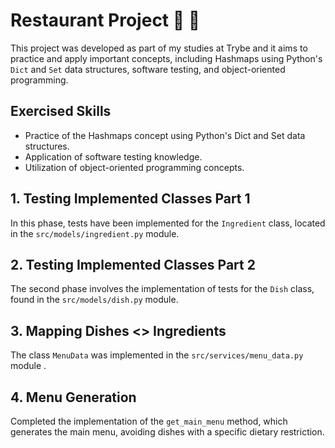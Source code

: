 # Restaurant Project 🍝 🍛

This project was developed as part of my studies at Trybe and it aims to practice and apply important concepts, including Hashmaps using Python's `Dict` and `Set` data structures, software testing, and object-oriented programming.

## Exercised Skills

- Practice of the Hashmaps concept using Python's Dict and Set data structures.
- Application of software testing knowledge.
- Utilization of object-oriented programming concepts.

## 1. Testing Implemented Classes Part 1

In this phase, tests have been implemented for the `Ingredient` class, located in the `src/models/ingredient.py` module.

## 2. Testing Implemented Classes Part 2

The second phase involves the implementation of tests for the `Dish` class, found in the `src/models/dish.py` module.

## 3. Mapping Dishes <> Ingredients

The class `MenuData` was implemented in the `src/services/menu_data.py` module .

## 4. Menu Generation

Completed the implementation of the `get_main_menu` method, which generates the main menu, avoiding dishes with a specific dietary restriction.
